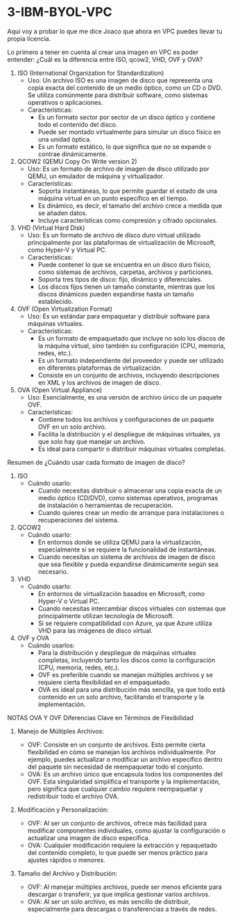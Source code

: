 # 3-IBM-BYOL-VPC
Aquí voy a probar lo que me dice Joaco que ahora en VPC puedes llevar tu propia licencia.

Lo primero a tener en cuenta al crear una imagen en VPC es poder entender:
¿Cuál es la diferencia entre ISO, qcow2, VHD, OVF y OVA?
1. ISO (International Organization for Standardization)
   - Uso: Un archivo ISO es una imagen de disco que representa una copia exacta del contenido de un medio óptico, como un CD o DVD. Se utiliza comúnmente para distribuir software, como sistemas operativos o aplicaciones.
   - Características:
     - Es un formato sector por sector de un disco óptico y contiene todo el contenido del disco.
     - Puede ser montado virtualmente para simular un disco físico en una unidad óptica.
     - Es un formato estático, lo que significa que no se expande o contrae dinámicamente.
2. QCOW2 (QEMU Copy On Write version 2)
   - Uso: Es un formato de archivo de imagen de disco utilizado por QEMU, un emulador de máquina y virtualizador.
   - Características:
     - Soporta instantáneas, lo que permite guardar el estado de una máquina virtual en un punto específico en el tiempo.
     - Es dinámico, es decir, el tamaño del archivo crece a medida que se añaden datos.
     - Incluye características como compresión y cifrado opcionales.
3. VHD (Virtual Hard Disk)
   - Uso: Es un formato de archivo de disco duro virtual utilizado principalmente por las plataformas de virtualización de Microsoft, como Hyper-V y Virtual PC.
   - Características:
     - Puede contener lo que se encuentra en un disco duro físico, como sistemas de archivos, carpetas, archivos y particiones.
     - Soporta tres tipos de disco: fijo, dinámico y diferenciales.
     - Los discos fijos tienen un tamaño constante, mientras que los discos dinámicos pueden expandirse hasta un tamaño establecido.
4. OVF (Open Virtualization Format)
   - Uso: Es un estándar para empaquetar y distribuir software para máquinas virtuales.
   - Características:
     - Es un formato de empaquetado que incluye no solo los discos de la máquina virtual, sino también su configuración (CPU, memoria, redes, etc.).
     - Es un formato independiente del proveedor y puede ser utilizado en diferentes plataformas de virtualización.
     - Consiste en un conjunto de archivos, incluyendo descripciones en XML y los archivos de imagen de disco.
6. OVA (Open Virtual Appliance)
   - Uso: Esencialmente, es una versión de archivo único de un paquete OVF.
   - Características:
     - Contiene todos los archivos y configuraciones de un paquete OVF en un solo archivo.
     - Facilita la distribución y el despliegue de máquinas virtuales, ya que solo hay que manejar un archivo.
     - Es ideal para compartir o distribuir máquinas virtuales completas.
    
Resumen de ¿Cuándo usar cada formato de imagen de disco?
1. ISO
   - Cuándo usarlo:
     - Cuando necesitas distribuir o almacenar una copia exacta de un medio óptico (CD/DVD), como sistemas operativos, programas de instalación o herramientas de recuperación.
     - Cuando quieres crear un medio de arranque para instalaciones o recuperaciones del sistema.
2. QCOW2
   - Cuándo usarlo:
     - En entornos donde se utiliza QEMU para la virtualización, especialmente si se requiere la funcionalidad de instantáneas.
     - Cuando necesitas un sistema de archivos de imagen de disco que sea flexible y pueda expandirse dinámicamente según sea necesario.
3. VHD
   - Cuándo usarlo:
     - En entornos de virtualización basados en Microsoft, como Hyper-V o Virtual PC.
     - Cuando necesitas intercambiar discos virtuales con sistemas que principalmente utilizan tecnología de Microsoft.
     - Si se requiere compatibilidad con Azure, ya que Azure utiliza VHD para las imágenes de disco virtual.
4. OVF y OVA
   - Cuándo usarlos:
     - Para la distribución y despliegue de máquinas virtuales completas, incluyendo tanto los discos como la configuración (CPU, memoria, redes, etc.).
     - OVF es preferible cuando se manejan múltiples archivos y se requiere cierta flexibilidad en el empaquetado.
     - OVA es ideal para una distribución más sencilla, ya que todo está contenido en un solo archivo, facilitando el transporte y la implementación.
    
NOTAS OVA Y OVF
Diferencias Clave en Términos de Flexibilidad
1. Manejo de Múltiples Archivos:
   - OVF: Consiste en un conjunto de archivos. Esto permite cierta flexibilidad en cómo se manejan los archivos individualmente. Por ejemplo, puedes actualizar o modificar un archivo específico dentro del paquete sin necesidad de reempaquetar todo el conjunto.
   - OVA: Es un archivo único que encapsula todos los componentes del OVF. Esta singularidad simplifica el transporte y la implementación, pero significa que cualquier cambio requiere reempaquetar y redistribuir todo el archivo OVA.

2. Modificación y Personalización:
   - OVF: Al ser un conjunto de archivos, ofrece más facilidad para modificar componentes individuales, como ajustar la configuración o actualizar una imagen de disco específica.
   - OVA: Cualquier modificación requiere la extracción y repaquetado del contenido completo, lo que puede ser menos práctico para ajustes rápidos o menores.

3. Tamaño del Archivo y Distribución:
   - OVF: Al manejar múltiples archivos, puede ser menos eficiente para descargar o transferir, ya que implica gestionar varios archivos.
   - OVA: Al ser un solo archivo, es más sencillo de distribuir, especialmente para descargas o transferencias a través de redes.
